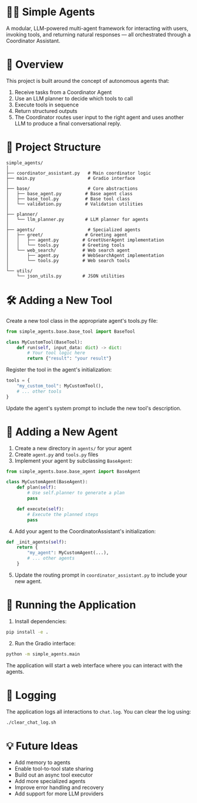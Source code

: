 # 🕵️‍♂️ Simple Agents
A modular, LLM-powered multi-agent framework for interacting with users, invoking tools, and returning natural responses — all orchestrated through a Coordinator Assistant.

# 🧠 Overview
This project is built around the concept of autonomous agents that:

1. Receive tasks from a Coordinator Agent
2. Use an LLM planner to decide which tools to call
3. Execute tools in sequence
4. Return structured outputs
5. The Coordinator routes user input to the right agent and uses another LLM to produce a final conversational reply.

# 🧩 Project Structure
```
simple_agents/
│
├── coordinator_assistant.py   # Main coordinator logic
├── main.py                    # Gradio interface
│
├── base/                      # Core abstractions
│   ├── base_agent.py         # Base agent class
│   ├── base_tool.py          # Base tool class
│   └── validation.py         # Validation utilities
│
├── planner/
│   └── llm_planner.py        # LLM planner for agents
│
├── agents/                    # Specialized agents
│   ├── greet/                # Greeting agent
│   │   ├── agent.py         # GreetUserAgent implementation
│   │   └── tools.py         # Greeting tools
│   └── web_search/          # Web search agent
│       ├── agent.py         # WebSearchAgent implementation
│       └── tools.py         # Web search tools
│
└── utils/
    └── json_utils.py        # JSON utilities
```

# 🛠 Adding a New Tool
Create a new tool class in the appropriate agent's tools.py file:

```python
from simple_agents.base.base_tool import BaseTool

class MyCustomTool(BaseTool):
    def run(self, input_data: dict) -> dict:
        # Your tool logic here
        return {"result": "your result"}
```

Register the tool in the agent's initialization:

```python
tools = {
    "my_custom_tool": MyCustomTool(),
    # ... other tools
}
```

Update the agent's system prompt to include the new tool's description.

# 🧠 Adding a New Agent
1. Create a new directory in `agents/` for your agent
2. Create `agent.py` and `tools.py` files
3. Implement your agent by subclassing `BaseAgent`:

```python
from simple_agents.base.base_agent import BaseAgent

class MyCustomAgent(BaseAgent):
    def plan(self):
        # Use self.planner to generate a plan
        pass

    def execute(self):
        # Execute the planned steps
        pass
```

4. Add your agent to the CoordinatorAssistant's initialization:

```python
def _init_agents(self):
    return {
        "my_agent": MyCustomAgent(...),
        # ... other agents
    }
```

5. Update the routing prompt in `coordinator_assistant.py` to include your new agent.

# 🚀 Running the Application
1. Install dependencies:
```bash
pip install -e .
```

2. Run the Gradio interface:
```bash
python -m simple_agents.main
```

The application will start a web interface where you can interact with the agents.

# 📝 Logging
The application logs all interactions to `chat.log`. You can clear the log using:
```bash
./clear_chat_log.sh
```

# 💡 Future Ideas
* Add memory to agents
* Enable tool-to-tool state sharing
* Build out an async tool executor
* Add more specialized agents
* Improve error handling and recovery
* Add support for more LLM providers


